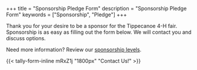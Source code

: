 +++
title = "Sponsorship Pledge Form"
description = "Sponsorship Pledge Form"
keywords = ["Sponsorship", "Pledge"]
+++

Thank you for your desire to be a sponsor for the Tippecanoe 4-H fair. Sponsorship is as easy as filling out the form below. We will contact you and discuss options.

Need more information? Review our [sponsorship levels](/sponsorship).

{{< tally-form-inline mRxZ1j "1800px" "Contact Us!" >}}
